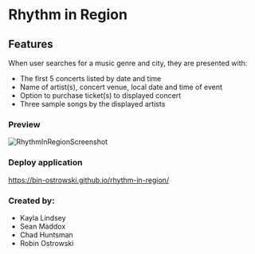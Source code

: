 # Rhythm in Region

## Features

When user searches for a music genre and city, they are presented with:
  - The first 5 concerts listed by date and time
  - Name of artist(s), concert venue, local date and time of event
  - Option to purchase ticket(s) to displayed concert
  - Three sample songs by the displayed artists

### Preview

![RhythmInRegionScreenshot](https://user-images.githubusercontent.com/102554319/175172552-35a9fb1b-6090-4ef6-83b3-b7fdaf888776.png)


### Deploy application

https://bin-ostrowski.github.io/rhythm-in-region/

### Created by:

- Kayla Lindsey
- Sean Maddox
- Chad Huntsman
- Robin Ostrowski
